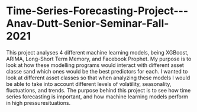 # Time-Series-Forecasting-Project---Anav-Dutt-Senior-Seminar-Fall-2021
This project analyses 4 different machine learning models, being XGBoost, ARIMA, Long-Short Term Memory, and Facebook Prophet. My purpose is to look at how these modelling programs would interact with different asset classe sand which ones would be the best predictors for each.
I wanted to look at different asset classes so that when analyzing these models I would be able to take into account different levels of volatility, seasonality, fluctuations, and trends. 
The purpose behind this project is to see how time series forecasting is important, and how machine learning models perform in high pressuresituations. 
